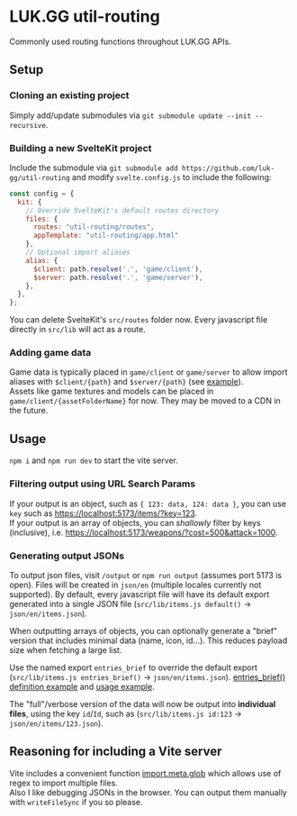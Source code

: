 # LUK.GG util-routing
Commonly used routing functions throughout LUK.GG APIs. 

## Setup
### Cloning an existing project
Simply add/update submodules via `git submodule update --init --recursive`.

### Building a new SvelteKit project
Include the submodule via `git submodule add https://github.com/luk-gg/util-routing` and modify `svelte.config.js` to include the following:
```js
const config = {
  kit: {
    // Override SvelteKit's default routes directory
    files: {
      routes: "util-routing/routes",
      appTemplate: "util-routing/app.html"
    },
    // Optional import aliases
    alias: {
      $client: path.resolve('.', 'game/client'),
      $server: path.resolve('.', 'game/server'),
    },
  },
};
```
You can delete SvelteKit's `src/routes` folder now. Every javascript file directly in `src/lib` will act as a route.

### Adding game data
Game data is typically placed in `game/client` or `game/server` to allow import aliases with `$client/{path}` and `$server/{path}` (see [example](https://github.com/luk-gg/bpsr-api/blob/main/src/lib/items.js#L2)).  
Assets like game textures and models can be placed in `game/client/{assetFolderName}` for now. They may be moved to a CDN in the future.

## Usage
`npm i` and `npm run dev` to start the vite server.  

### Filtering output using URL Search Params
If your output is an object, such as `{ 123: data, 124: data }`, you can use `key` such as [https://localhost:5173/items/?key=123]().  
If your output is an array of objects, you can *shallowly* filter by keys (inclusive), i.e. [https://localhost:5173/weapons/?cost=500&attack=1000]().  

### Generating output JSONs
To output json files, visit `/output` or `npm run output` (assumes port 5173 is open). Files will be created in `json/en` (multiple locales currently not supported). By default, every javascript file will have its default export generated into a single JSON file (`src/lib/items.js default()` → `json/en/items.json`).  

When outputting arrays of objects, you can optionally generate a "brief" version that includes minimal data (name, icon, id...). This reduces payload size when fetching a large list.

Use the named export `entries_brief` to override the default export (`src/lib/items.js entries_brief()` → `json/en/items.json`). [entries_brief() definition example](https://github.com/luk-gg/saofd-api/blob/main/src/lib/utils/index.js#L5) and [usage example](https://github.com/luk-gg/saofd-api/blob/main/src/lib/accessories.js#L42).

The "full"/verbose version of the data will now be output into **individual files**, using the key `id`/`Id`, such as (`src/lib/items.js id:123` → `json/en/items/123.json`).

## Reasoning for including a Vite server
Vite includes a convenient function [import.meta.glob](https://vite.dev/guide/features.html#glob-import) which allows use of regex to import multiple files.  
Also I like debugging JSONs in the browser. You can output them manually with `writeFileSync` if you so please.
